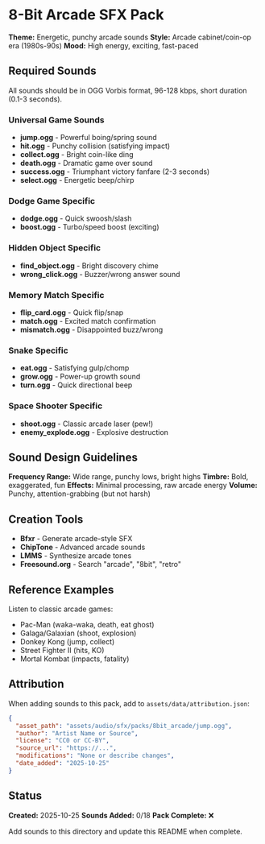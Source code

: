 # 8-Bit Arcade SFX Pack

**Theme:** Energetic, punchy arcade sounds
**Style:** Arcade cabinet/coin-op era (1980s-90s)
**Mood:** High energy, exciting, fast-paced

## Required Sounds

All sounds should be in OGG Vorbis format, 96-128 kbps, short duration (0.1-3 seconds).

### Universal Game Sounds

- **jump.ogg** - Powerful boing/spring sound
- **hit.ogg** - Punchy collision (satisfying impact)
- **collect.ogg** - Bright coin-like ding
- **death.ogg** - Dramatic game over sound
- **success.ogg** - Triumphant victory fanfare (2-3 seconds)
- **select.ogg** - Energetic beep/chirp

### Dodge Game Specific

- **dodge.ogg** - Quick swoosh/slash
- **boost.ogg** - Turbo/speed boost (exciting)

### Hidden Object Specific

- **find_object.ogg** - Bright discovery chime
- **wrong_click.ogg** - Buzzer/wrong answer sound

### Memory Match Specific

- **flip_card.ogg** - Quick flip/snap
- **match.ogg** - Excited match confirmation
- **mismatch.ogg** - Disappointed buzz/wrong

### Snake Specific

- **eat.ogg** - Satisfying gulp/chomp
- **grow.ogg** - Power-up growth sound
- **turn.ogg** - Quick directional beep

### Space Shooter Specific

- **shoot.ogg** - Classic arcade laser (pew!)
- **enemy_explode.ogg** - Explosive destruction

## Sound Design Guidelines

**Frequency Range:** Wide range, punchy lows, bright highs
**Timbre:** Bold, exaggerated, fun
**Effects:** Minimal processing, raw arcade energy
**Volume:** Punchy, attention-grabbing (but not harsh)

## Creation Tools

- **Bfxr** - Generate arcade-style SFX
- **ChipTone** - Advanced arcade sounds
- **LMMS** - Synthesize arcade tones
- **Freesound.org** - Search "arcade", "8bit", "retro"

## Reference Examples

Listen to classic arcade games:
- Pac-Man (waka-waka, death, eat ghost)
- Galaga/Galaxian (shoot, explosion)
- Donkey Kong (jump, collect)
- Street Fighter II (hits, KO)
- Mortal Kombat (impacts, fatality)

## Attribution

When adding sounds to this pack, add to `assets/data/attribution.json`:

```json
{
  "asset_path": "assets/audio/sfx/packs/8bit_arcade/jump.ogg",
  "author": "Artist Name or Source",
  "license": "CC0 or CC-BY",
  "source_url": "https://...",
  "modifications": "None or describe changes",
  "date_added": "2025-10-25"
}
```

## Status

**Created:** 2025-10-25
**Sounds Added:** 0/18
**Pack Complete:** ❌

Add sounds to this directory and update this README when complete.
